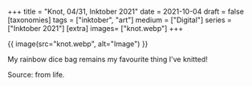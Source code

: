 +++
title = "Knot, 04/31, Inktober 2021"
date = 2021-10-04
draft =  false
[taxonomies]
tags = ["inktober", "art"]
medium = ["Digital"]
series = ["Inktober 2021"]
[extra]
images= ["knot.webp"]
+++

{{ image(src="knot.webp", alt="Image") }}

My rainbow dice bag remains my favourite thing I've knitted!

Source: from life.
